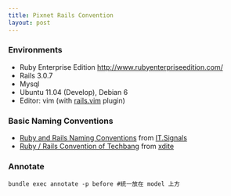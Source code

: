 ```yaml
---
title: Pixnet Rails Convention
layout: post
---
```


### Environments

- Ruby Enterprise Edition <http://www.rubyenterpriseedition.com/>
- Rails 3.0.7
- Mysql
- Ubuntu 11.04 (Develop), Debian 6
- Editor: vim (with [rails.vim](https://github.com/tpope/vim-rails) plugin)

### Basic Naming Conventions

- [Ruby and Rails Naming Conventions](http://itsignals.cascadia.com.au/?p=7) from [IT.Signals](http://itsignals.cascadia.com.au/)
- [Ruby / Rails Convention of Techbang](https://gist.github.com/758319) from [xdite](http://blog.xdite.net/)

### Annotate

    bundle exec annotate -p before #統一放在 model 上方
